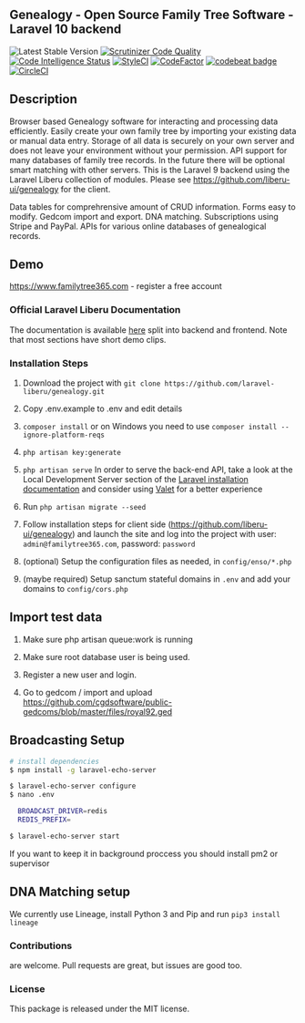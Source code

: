 ## Genealogy - Open Source Family Tree Software - Laravel 10 backend
 ![Latest Stable Version](https://img.shields.io/github/release/cgdsoftware/genealogy.svg) 
[![Scrutinizer Code Quality](https://scrutinizer-ci.com/g/laravel-liberu/genealogy/badges/quality-score.png?b=master)](https://scrutinizer-ci.com/g/laravel-liberu/genealogy/?branch=master)
[![Code Intelligence Status](https://scrutinizer-ci.com/g/laravel-liberu/genealogy/badges/code-intelligence.svg?b=master)](https://scrutinizer-ci.com/code-intelligence)
[![StyleCI](https://github.styleci.io/repos/135390590/shield?branch=master)](https://github.styleci.io/repos/135390590)
[![CodeFactor](https://www.codefactor.io/repository/github/familytree365/genealogy/badge/master)](https://www.codefactor.io/repository/github/familytree365/genealogy/overview/master)
[![codebeat badge](https://codebeat.co/badges/911f9e33-212a-4dfa-a860-751cdbbacff7)](https://codebeat.co/projects/github-com-modulargenealogy-genealogy-master)
[![CircleCI](https://circleci.com/gh/laravel-liberu/genealogy.svg?style=svg)](https://circleci.com/gh/laravel-liberu/genealogy)


## Description

Browser based Genealogy software for interacting and processing data efficiently. Easily create your
own family tree by importing your existing data or manual data entry. Storage of all data is securely on your own server and does
not leave your environment without your permission. API support for many databases of family tree records. In the future there will be optional
smart matching with other servers. This is the Laravel 9 backend using the Laravel Liberu collection of modules. Please see https://github.com/liberu-ui/genealogy for the client.

Data tables for comprehrensive amount of CRUD information. Forms easy to modify. Gedcom import and export. DNA matching. Subscriptions using Stripe and PayPal. APIs for various online databases of genealogical records.

## Demo

https://www.familytree365.com - register a free account

<!--h-->
### Official Laravel Liberu Documentation

The documentation is available [here](https://docs.laravel-enso.com) split into backend and frontend.
Note that most sections have short demo clips.

<!--/h-->

### Installation Steps

1. Download the project with `git clone https://github.com/laravel-liberu/genealogy.git`

2. Copy .env.example to .env and edit details

3. `composer install` or on Windows you need to use `composer install --ignore-platform-reqs`

4. `php artisan key:generate`

5. `php artisan serve` 
In order to serve the back-end API, take a look at the Local Development Server section of the [Laravel installation documentation](https://laravel.com/docs/6.x/#installation)
and consider using [Valet](https://laravel.com/docs/6.x/valet) for a better experience

6. Run `php artisan migrate --seed`

7. Follow installation steps for client side (https://github.com/liberu-ui/genealogy) and launch the site and log into the project with user: `admin@familytree365.com`, password: `password`

8. (optional) Setup the configuration files as needed, in `config/enso/*.php`

9. (maybe required) Setup sanctum stateful domains in `.env` and add your domains to `config/cors.php`


## Import test data

1. Make sure php artisan queue:work is running

2. Make sure root database user is being used.

3. Register a new user and login.

4. Go to gedcom / import and upload https://github.com/cgdsoftware/public-gedcoms/blob/master/files/royal92.ged


## Broadcasting Setup

```bash
# install dependencies
$ npm install -g laravel-echo-server

$ laravel-echo-server configure
$ nano .env

  BROADCAST_DRIVER=redis
  REDIS_PREFIX=

$ laravel-echo-server start
```

If you want to keep it in background proccess you should install pm2 or supervisor
<!--h-->
## DNA Matching setup

We currently use Lineage, install Python 3 and Pip and run `pip3 install lineage`


<!--h-->
### Contributions

are welcome. Pull requests are great, but issues are good too.

### License

This package is released under the MIT license.
<!--/h-->
